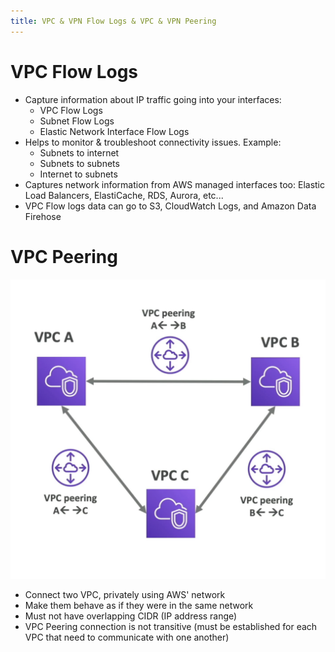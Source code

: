 ```yaml
---
title: VPC & VPN Flow Logs & VPC & VPN Peering
---
```

# VPC Flow Logs 
- Capture information about IP traffic going into your interfaces:
    - VPC Flow Logs
    - Subnet Flow Logs
    - Elastic Network Interface Flow Logs
- Helps to monitor & troubleshoot connectivity issues. Example:
    - Subnets to internet
    - Subnets to subnets
     - Internet to subnets
- Captures network information from AWS managed interfaces too: Elastic
Load Balancers, ElastiCache, RDS, Aurora, etc...
- VPC Flow logs data can go to S3, CloudWatch Logs, and Amazon Data Firehose

# VPC Peering
![VPC Peering](./VPC-peering.png)
- Connect two VPC, privately using AWS' network
- Make them behave as if they were in the same network
- Must not have overlapping CIDR (IP address range)
- VPC Peering connection is not transitive (must be established for each VPC that need to communicate with one another)

